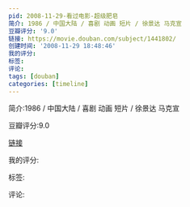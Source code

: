 ```yaml
---
pid: 2008-11-29-看过电影-超级肥皂
简介: 1986 / 中国大陆 / 喜剧 动画 短片 / 徐景达 马克宣
豆瓣评分: '9.0'
链接: https://movie.douban.com/subject/1441802/
创建时间: '2008-11-29 18:48:46'
我的评分:
标签:
评论:
tags: [douban]
categories: [timeline]
---
```

简介:1986 / 中国大陆 / 喜剧 动画 短片 / 徐景达 马克宣

豆瓣评分:9.0

[链接](https://movie.douban.com/subject/1441802/)

我的评分:

标签:

评论:

